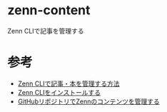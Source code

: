 # zenn-content
Zenn CLIで記事を管理する

# 参考
- [Zenn CLIで記事・本を管理する方法](https://zenn.dev/zenn/articles/zenn-cli-guide)
- [Zenn CLIをインストールする](https://zenn.dev/zenn/articles/install-zenn-cli)
- [GitHubリポジトリでZennのコンテンツを管理する](https://zenn.dev/zenn/articles/connect-to-github)
